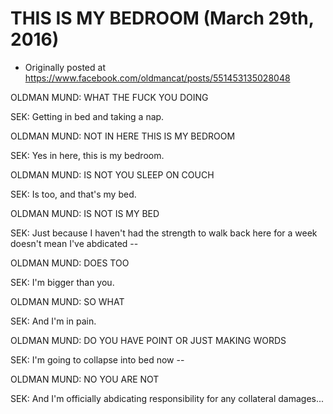 # THIS IS MY BEDROOM (March 29th, 2016)

 * Originally posted at https://www.facebook.com/oldmancat/posts/551453135028048

OLDMAN MUND: WHAT THE FUCK YOU DOING

SEK: Getting in bed and taking a nap.

OLDMAN MUND: NOT IN HERE THIS IS MY BEDROOM

SEK: Yes in here, this is my bedroom.

OLDMAN MUND: IS NOT YOU SLEEP ON COUCH

SEK: Is too, and that's my bed.

OLDMAN MUND: IS NOT IS MY BED

SEK: Just because I haven't had the strength to walk back here for a week doesn't mean I've abdicated --

OLDMAN MUND: DOES TOO

SEK: I'm bigger than you.

OLDMAN MUND: SO WHAT

SEK: And I'm in pain.

OLDMAN MUND: DO YOU HAVE POINT OR JUST MAKING WORDS

SEK: I'm going to collapse into bed now --

OLDMAN MUND: NO YOU ARE NOT

SEK: And I'm officially abdicating responsibility for any collateral damages...


